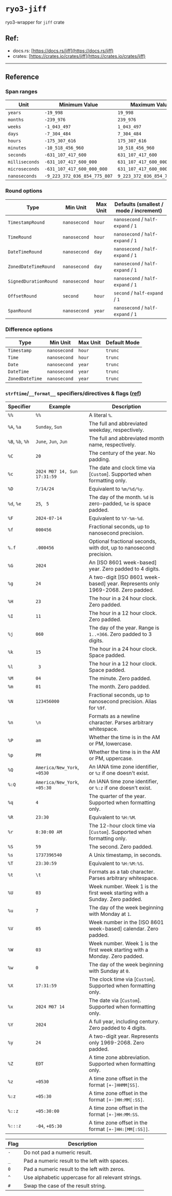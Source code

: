 # `ryo3-jiff`

ryo3-wrapper for `jiff` crate

[//]: # "<GENERATED>"

## Ref:

- docs.rs: [https://docs.rs/jiff](https://docs.rs/jiff)
- crates: [https://crates.io/crates/jiff](https://crates.io/crates/jiff)

[//]: # "</GENERATED>"

---

## Reference

### Span ranges

| Unit           | Minimum Value                | Maximum Value               |
| -------------- | ---------------------------- | --------------------------- |
| `years`        | `-19_998`                    | `19_998`                    |
| `months`       | `-239_976`                   | `239_976`                   |
| `weeks`        | `-1_043_497`                 | `1_043_497`                 |
| `days`         | `-7_304_484`                 | `7_304_484`                 |
| `hours`        | `-175_307_616`               | `175_307_616`               |
| `minutes`      | `-10_518_456_960`            | `10_518_456_960`            |
| `seconds`      | `-631_107_417_600`           | `631_107_417_600`           |
| `milliseconds` | `-631_107_417_600_000`       | `631_107_417_600_000`       |
| `microseconds` | `-631_107_417_600_000_000`   | `631_107_417_600_000_000`   |
| `nanoseconds`  | `-9_223_372_036_854_775_807` | `9_223_372_036_854_775_807` |

### Round options

| Type                  | Min Unit     | Max Unit | Defaults (smallest / mode / increment) |
| --------------------- | ------------ | -------- | -------------------------------------- |
| `TimestampRound`      | `nanosecond` | `hour`   | `nanosecond` / `half-expand` / `1`     |
| `TimeRound`           | `nanosecond` | `hour`   | `nanosecond` / `half-expand` / `1`     |
| `DateTimeRound`       | `nanosecond` | `day`    | `nanosecond` / `half-expand` / `1`     |
| `ZonedDateTimeRound`  | `nanosecond` | `day`    | `nanosecond` / `half-expand` / `1`     |
| `SignedDurationRound` | `nanosecond` | `hour`   | `nanosecond` / `half-expand` / `1`     |
| `OffsetRound`         | `second`     | `hour`   | `second` / `half-expand` / `1`         |
| `SpanRound`           | `nanosecond` | `year`   | `nanosecond` / `half-expand` / `1`     |

### Difference options

| Type            | Min Unit     | Max Unit | Default Mode |
| --------------- | ------------ | -------- | ------------ |
| `Timestamp`     | `nanosecond` | `hour`   | `trunc`      |
| `Time`          | `nanosecond` | `hour`   | `trunc`      |
| `Date`          | `nanosecond` | `year`   | `trunc`      |
| `DateTime`      | `nanosecond` | `year`   | `trunc`      |
| `ZonedDateTime` | `nanosecond` | `year`   | `trunc`      |

### `strftime`/`__format__` specifiers/directives & flags ([ref](https://docs.rs/jiff/latest/jiff/fmt/strtime/index.html#conversion-specifications))

| Specifier        | Example                      | Description                                                                     |
| ---------------- | ---------------------------- | ------------------------------------------------------------------------------- |
| `%%`             | `%%`                         | A literal `%`.                                                                  |
| `%A`, `%a`       | `Sunday`, `Sun`              | The full and abbreviated weekday, respectively.                                 |
| `%B`, `%b`, `%h` | `June`, `Jun`, `Jun`         | The full and abbreviated month name, respectively.                              |
| `%C`             | `20`                         | The century of the year. No padding.                                            |
| `%c`             | `2024 M07 14, Sun 17:31:59`  | The date and clock time via [`Custom`]. Supported when formatting only.         |
| `%D`             | `7/14/24`                    | Equivalent to `%m/%d/%y`.                                                       |
| `%d`, `%e`       | `25`, ` 5`                   | The day of the month. `%d` is zero-padded, `%e` is space padded.                |
| `%F`             | `2024-07-14`                 | Equivalent to `%Y-%m-%d`.                                                       |
| `%f`             | `000456`                     | Fractional seconds, up to nanosecond precision.                                 |
| `%.f`            | `.000456`                    | Optional fractional seconds, with dot, up to nanosecond precision.              |
| `%G`             | `2024`                       | An [ISO 8601 week-based] year. Zero padded to 4 digits.                         |
| `%g`             | `24`                         | A two-digit [ISO 8601 week-based] year. Represents only 1969-2068. Zero padded. |
| `%H`             | `23`                         | The hour in a 24 hour clock. Zero padded.                                       |
| `%I`             | `11`                         | The hour in a 12 hour clock. Zero padded.                                       |
| `%j`             | `060`                        | The day of the year. Range is `1..=366`. Zero padded to 3 digits.               |
| `%k`             | `15`                         | The hour in a 24 hour clock. Space padded.                                      |
| `%l`             | ` 3`                         | The hour in a 12 hour clock. Space padded.                                      |
| `%M`             | `04`                         | The minute. Zero padded.                                                        |
| `%m`             | `01`                         | The month. Zero padded.                                                         |
| `%N`             | `123456000`                  | Fractional seconds, up to nanosecond precision. Alias for `%9f`.                |
| `%n`             | `\n`                         | Formats as a newline character. Parses arbitrary whitespace.                    |
| `%P`             | `am`                         | Whether the time is in the AM or PM, lowercase.                                 |
| `%p`             | `PM`                         | Whether the time is in the AM or PM, uppercase.                                 |
| `%Q`             | `America/New_York`, `+0530`  | An IANA time zone identifier, or `%z` if one doesn't exist.                     |
| `%:Q`            | `America/New_York`, `+05:30` | An IANA time zone identifier, or `%:z` if one doesn't exist.                    |
| `%q`             | `4`                          | The quarter of the year. Supported when formatting only.                        |
| `%R`             | `23:30`                      | Equivalent to `%H:%M`.                                                          |
| `%r`             | `8:30:00 AM`                 | The 12-hour clock time via [`Custom`]. Supported when formatting only.          |
| `%S`             | `59`                         | The second. Zero padded.                                                        |
| `%s`             | `1737396540`                 | A Unix timestamp, in seconds.                                                   |
| `%T`             | `23:30:59`                   | Equivalent to `%H:%M:%S`.                                                       |
| `%t`             | `\t`                         | Formats as a tab character. Parses arbitrary whitespace.                        |
| `%U`             | `03`                         | Week number. Week 1 is the first week starting with a Sunday. Zero padded.      |
| `%u`             | `7`                          | The day of the week beginning with Monday at `1`.                               |
| `%V`             | `05`                         | Week number in the [ISO 8601 week-based] calendar. Zero padded.                 |
| `%W`             | `03`                         | Week number. Week 1 is the first week starting with a Monday. Zero padded.      |
| `%w`             | `0`                          | The day of the week beginning with Sunday at `0`.                               |
| `%X`             | `17:31:59`                   | The clock time via [`Custom`]. Supported when formatting only.                  |
| `%x`             | `2024 M07 14`                | The date via [`Custom`]. Supported when formatting only.                        |
| `%Y`             | `2024`                       | A full year, including century. Zero padded to 4 digits.                        |
| `%y`             | `24`                         | A two-digit year. Represents only 1969-2068. Zero padded.                       |
| `%Z`             | `EDT`                        | A time zone abbreviation. Supported when formatting only.                       |
| `%z`             | `+0530`                      | A time zone offset in the format `[+-]HHMM[SS]`.                                |
| `%:z`            | `+05:30`                     | A time zone offset in the format `[+-]HH:MM[:SS]`.                              |
| `%::z`           | `+05:30:00`                  | A time zone offset in the format `[+-]HH:MM:SS`.                                |
| `%:::z`          | `-04`, `+05:30`              | A time zone offset in the format `[+-]HH:[MM[:SS]]`.                            |

| Flag | Description                                        |
| ---- | -------------------------------------------------- |
| `-`  | Do not pad a numeric result.                       |
| `_`  | Pad a numeric result to the left with spaces.      |
| `0`  | Pad a numeric result to the left with zeros.       |
| `^`  | Use alphabetic uppercase for all relevant strings. |
| `#`  | Swap the case of the result string.                |
